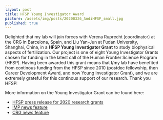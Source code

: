 ```yaml
---
layout: post
title: HFSP Young Investigator Award
picture: /assets/img/posts/20200326_AndiHFSP_small.jpg
published: true
---
```

Delighted that my lab will join forces with Verena Ruprecht (coordinator) at the CRG in Barcelona, Spain, and Liu Yan-Jun at Fudan University, Shanghai, China, in a **HFSP Young Investigator Grant** to study biophysical aspects of fertilization. 
Our project is one of eight Young Investigator Grants chosen for funding in the latest call of the Human Frontier Science Program (HFSP). Having been awarded this grant means that I/my lab have benefited from continous funding from the HFSP since 2010 (postdoc fellowship, then Career Development Award, and now Young Investigator Grant), and we are extremely grateful for this continous support of our research. Thank you HFSP!

More information on the Young Investigator Grant can be found here:
- [HFSP press release for 2020 research grants](https://www.hfsp.org/sites/default/files/Communications/PR%20HFSP%202020%20Research%20Grants.pdf)
- [IMP news feature](https://www.imp.ac.at/news/article/hfsp-grant-to-study-fertilisation/)
- [CRG news feature](https://www.crg.eu/en/news/how-do-sperm-and-egg-fuse-together-new-funding-uncover-mysteries-fertilisation)

